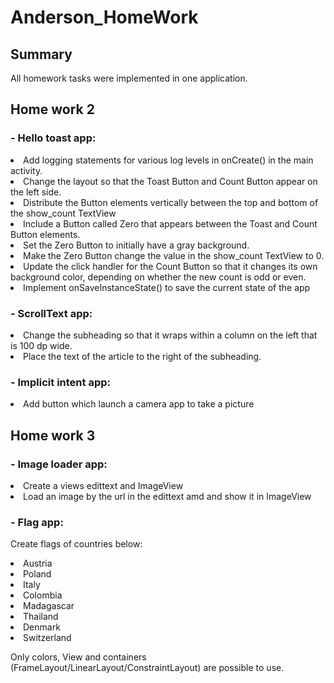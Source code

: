 # Anderson_HomeWork

## Summary

All homework tasks were implemented in one application.

## Home work 2

### - Hello toast app:

<li> Add logging statements for various log levels in onCreate() in the main activity.
<li> Change the layout so that the Toast Button and Count Button appear on the left side.
<li> Distribute the Button elements vertically between the top and bottom of the show_count TextView
<li> Include a Button called Zero that appears between the Toast and Count Button elements.
<li> Set the Zero Button to initially have a gray background.
<li> Make the Zero Button change the value in the show_count TextView to 0.
<li> Update the click handler for the Count Button so that it changes its own background color, depending on whether the new count is odd or even.
<li> Implement onSaveInstanceState() to save the current state of the app

### - ScrollText app:

<li> Change the subheading so that it wraps within a column on the left that is 100 dp wide.
<li> Place the text of the article to the right of the subheading.

### - Implicit intent app:

<li> Add button which launch a camera app to take a picture

## Home work 3

### - Image loader app:

<li>Create a views edittext and ImageView
<li>Load an image by the url in the edittext amd and show it in ImageView

### - Flag app:

Create flags of countries below:

<li>Austria
<li>Poland
<li>Italy
<li>Colombia
<li>Madagascar
<li>Thailand
<li>Denmark
<li>Switzerland

Only colors, View and containers (FrameLayout/LinearLayout/ConstraintLayout) are possible to use.